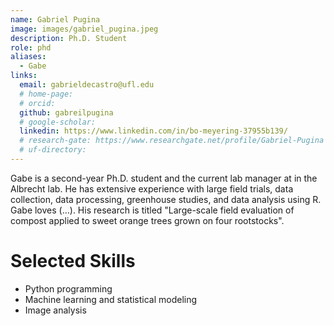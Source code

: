```yaml
---
name: Gabriel Pugina
image: images/gabriel_pugina.jpeg
description: Ph.D. Student
role: phd
aliases:
  - Gabe
links:
  email: gabrieldecastro@ufl.edu
  # home-page: 
  # orcid:
  github: gabreilpugina
  # google-scholar: 
  linkedin: https://www.linkedin.com/in/bo-meyering-37955b139/
  # research-gate: https://www.researchgate.net/profile/Gabriel-Pugina
  # uf-directory:
---
```


Gabe is a second-year Ph.D. student and the current lab manager at in the Albrecht lab. He has extensive experience with large field trials, data collection, data processing, greenhouse studies, and data analysis using R. Gabe loves (…). His research is titled "Large-scale field evaluation of compost applied to sweet orange trees grown on four rootstocks".

# Selected Skills
* Python programming
* Machine learning and statistical modeling
* Image analysis
